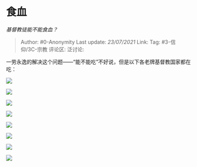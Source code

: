 # 食血
*基督教徒能不能食血？*

> Author: #0-Anonymity
> Last update: *23/07/2021*
> Link:
> Tag: #3-信仰/3C-宗教
> 评论区:
> 泛讨论:

一劳永逸的解决这个问题——“能不能吃”不好说，但是以下各老牌基督教国家都在吃：

![](https://pic2.zhimg.com/50/v2-ad459d44fa196436ef45446677b8b894_hd.jpg?source=1940ef5c)

![](https://pic4.zhimg.com/50/v2-a2d838b52a1f37ca626eaf8ad7550767_hd.jpg?source=1940ef5c)

![](https://pic4.zhimg.com/50/v2-3a4aad53b443404074a46888eda6583a_hd.jpg?source=1940ef5c)

![](https://pic1.zhimg.com/50/v2-3fcb70de43e280986f1746df4ce107f1_hd.jpg?source=1940ef5c)

![](https://pic1.zhimg.com/50/v2-d1e06cd837d38c8deb38b8bb2305ffe9_hd.jpg?source=1940ef5c)

![](https://pic4.zhimg.com/50/v2-b8b32374d70806c186f9801d6ad0fb76_hd.jpg?source=1940ef5c)

![](https://pic1.zhimg.com/50/v2-c669fd196d27d983c4b1dc7ef669f023_hd.jpg?source=1940ef5c)

![](https://pic1.zhimg.com/50/v2-776f6c27b47561936ac09c7ba4446125_hd.jpg?source=1940ef5c)
